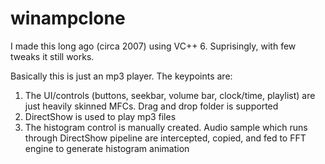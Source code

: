 # winampclone
I made this long ago (circa 2007) using VC++ 6. Suprisingly, with few tweaks it still works.

Basically this is just an mp3 player. The keypoints are:
1. The UI/controls (buttons, seekbar, volume bar, clock/time, playlist) are just heavily skinned MFCs. Drag and drop folder is supported
2. DirectShow is used to play mp3 files
3. The histogram control is manually created. Audio sample which runs through DirectShow pipeline are intercepted, copied, and fed to FFT engine to generate histogram animation
